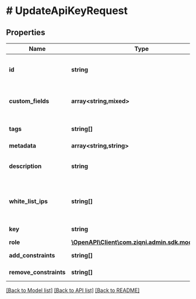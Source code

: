 # # UpdateApiKeyRequest

## Properties

Name | Type | Description | Notes
------------ | ------------- | ------------- | -------------
**id** | **string** | A unique system generated identifier |
**custom_fields** | **array<string,mixed>** | A list of id&#39;s used to add cutom fields | [optional]
**tags** | **string[]** | A list of id&#39;s used to tag models | [optional]
**metadata** | **array<string,string>** |  | [optional]
**description** | **string** | The description of an Api key | [optional]
**white_list_ips** | **string[]** | the IP&#39;s that need to be whitelisted with the Api key | [optional]
**key** | **string** | An Api key hash | [optional] [readonly]
**role** | [**\OpenAPI\Client\com.ziqni.admin.sdk.model\Role**](Role.md) |  | [optional]
**add_constraints** | **string[]** | Additional constraints | [optional]
**remove_constraints** | **string[]** | Additional constraints | [optional]

[[Back to Model list]](../../README.md#models) [[Back to API list]](../../README.md#endpoints) [[Back to README]](../../README.md)

